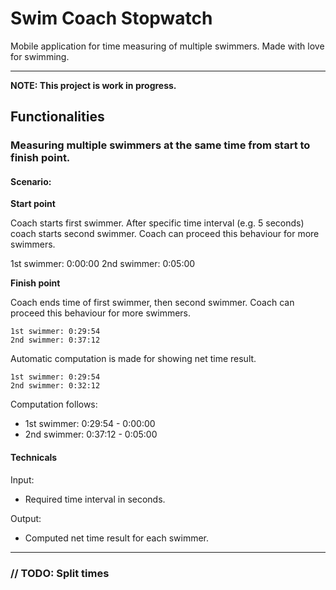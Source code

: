 # Swim Coach Stopwatch

Mobile application for time measuring of multiple swimmers. Made with love for swimming.

---

**NOTE: This project is work in progress.**

## Functionalities

### Measuring multiple swimmers at the same time from start to finish point.

#### Scenario:

**Start point**

Coach starts first swimmer. After specific time interval (e.g. 5 seconds) coach starts second swimmer. Coach can proceed this behaviour for more swimmers.

1st swimmer: 0:00:00
2nd swimmer: 0:05:00

**Finish point**

Coach ends time of first swimmer, then second swimmer. Coach can proceed this behaviour for more swimmers.

```
1st swimmer: 0:29:54
2nd swimmer: 0:37:12
```

Automatic computation is made for showing net time result.

```
1st swimmer: 0:29:54
2nd swimmer: 0:32:12
```

Computation follows:

- 1st swimmer: 0:29:54 - 0:00:00
- 2nd swimmer: 0:37:12 - 0:05:00

#### Technicals

Input:
- Required time interval in seconds.

Output:
- Computed net time result for each swimmer.

---

### // TODO: Split times
